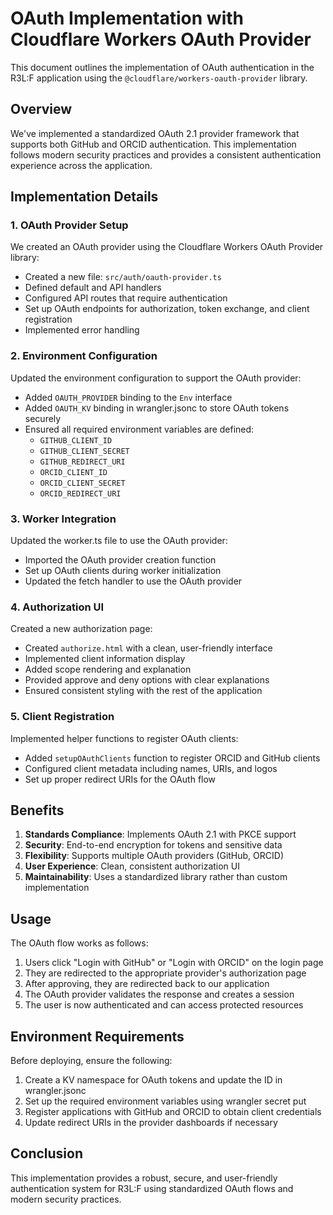 # OAuth Implementation with Cloudflare Workers OAuth Provider

This document outlines the implementation of OAuth authentication in the R3L:F application using the `@cloudflare/workers-oauth-provider` library.

## Overview

We've implemented a standardized OAuth 2.1 provider framework that supports both GitHub and ORCID authentication. This implementation follows modern security practices and provides a consistent authentication experience across the application.

## Implementation Details

### 1. OAuth Provider Setup

We created an OAuth provider using the Cloudflare Workers OAuth Provider library:

- Created a new file: `src/auth/oauth-provider.ts`
- Defined default and API handlers
- Configured API routes that require authentication
- Set up OAuth endpoints for authorization, token exchange, and client registration
- Implemented error handling

### 2. Environment Configuration

Updated the environment configuration to support the OAuth provider:

- Added `OAUTH_PROVIDER` binding to the `Env` interface
- Added `OAUTH_KV` binding in wrangler.jsonc to store OAuth tokens securely
- Ensured all required environment variables are defined: 
  - `GITHUB_CLIENT_ID`
  - `GITHUB_CLIENT_SECRET`
  - `GITHUB_REDIRECT_URI`
  - `ORCID_CLIENT_ID`
  - `ORCID_CLIENT_SECRET`
  - `ORCID_REDIRECT_URI`

### 3. Worker Integration

Updated the worker.ts file to use the OAuth provider:

- Imported the OAuth provider creation function
- Set up OAuth clients during worker initialization
- Updated the fetch handler to use the OAuth provider

### 4. Authorization UI

Created a new authorization page:

- Created `authorize.html` with a clean, user-friendly interface
- Implemented client information display
- Added scope rendering and explanation
- Provided approve and deny options with clear explanations
- Ensured consistent styling with the rest of the application

### 5. Client Registration

Implemented helper functions to register OAuth clients:

- Added `setupOAuthClients` function to register ORCID and GitHub clients
- Configured client metadata including names, URIs, and logos
- Set up proper redirect URIs for the OAuth flow

## Benefits

1. **Standards Compliance**: Implements OAuth 2.1 with PKCE support
2. **Security**: End-to-end encryption for tokens and sensitive data
3. **Flexibility**: Supports multiple OAuth providers (GitHub, ORCID)
4. **User Experience**: Clean, consistent authorization UI
5. **Maintainability**: Uses a standardized library rather than custom implementation

## Usage

The OAuth flow works as follows:

1. Users click "Login with GitHub" or "Login with ORCID" on the login page
2. They are redirected to the appropriate provider's authorization page
3. After approving, they are redirected back to our application
4. The OAuth provider validates the response and creates a session
5. The user is now authenticated and can access protected resources

## Environment Requirements

Before deploying, ensure the following:

1. Create a KV namespace for OAuth tokens and update the ID in wrangler.jsonc
2. Set up the required environment variables using wrangler secret put
3. Register applications with GitHub and ORCID to obtain client credentials
4. Update redirect URIs in the provider dashboards if necessary

## Conclusion

This implementation provides a robust, secure, and user-friendly authentication system for R3L:F using standardized OAuth flows and modern security practices.
